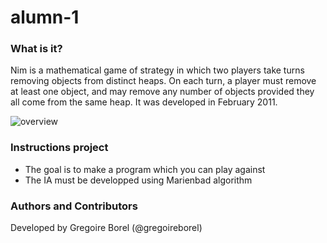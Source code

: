 alumn-1
=======

### What is it?
Nim is a mathematical game of strategy in which two players take turns removing objects from distinct heaps. On each turn, a player must remove at least one object, and may remove any number of objects provided they all come from the same heap. It was developed in February 2011.

![overview](gregoireborel.github.com/alumn-1/alumn-1_example.jpg)

### Instructions project
- The goal is to make a program which you can play against
- The IA must be developped using Marienbad algorithm

### Authors and Contributors
Developed by Gregoire Borel (@gregoireborel)
